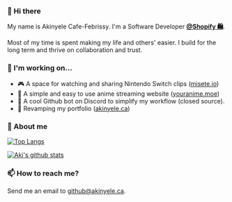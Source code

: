 ### 👋 Hi there

My name is Akinyele Cafe-Febrissy. I'm a Software Developer <b>[@Shopify 🛍️](https://github.com/Shopify)</b>.

Most of my time is spent making my life and others' easier. I build for the long term and thrive on collaboration and trust.

### 🔭 I'm working on...

- 🎮 A space for watching and sharing Nintendo Switch clips ([misete.io](https://github.com/Misete-io))
- 🎥 A simple and easy to use anime streaming website ([youranime.moe](https://www.youranime.moe))
- 🤖 A cool Github bot on Discord to simplify my workflow (closed source).
- 🚧 Revamping my portfolio ([akinyele.ca](https://github.com/thedrummeraki/react-portfolio))

### 💬 About me

[![Top Langs](https://github-readme-stats.vercel.app/api/top-langs/?username=thedrummeraki&hide=java)](https://github.com/thedrummeraki?tab=repositories)

[![Aki's github stats](https://github-readme-stats.vercel.app/api?username=thedrummeraki&count_private=true&show_icons=true)](https://github.com/thedrummeraki)

### 📫 How to reach me?

Send me an email to github@akinyele.ca.

<!--
**thedrummeraki/thedrummeraki** is a ✨ _special_ ✨ repository because its `README.md` (this file) appears on your GitHub profile.

Here are some ideas to get you started:

- 🔭 I’m currently working on ...
- 🌱 I’m currently learning ...
- 👯 I’m looking to collaborate on ...
- 🤔 I’m looking for help with ...
- 💬 Ask me about ...
- 📫 How to reach me: ...
- 😄 Pronouns: ...
- ⚡ Fun fact: ...
-->
